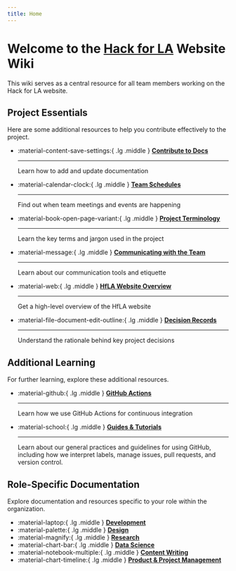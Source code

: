 ```yaml
---
title: Home
---
```


# Welcome to the [Hack for LA](https://www.hackforla.org) Website Wiki

This wiki serves as a central resource for all team members working on the Hack for LA website.

## Project Essentials

Here are some additional resources to help you contribute effectively to the project.

<div class="grid cards" markdown>

- :material-content-save-settings:{ .lg .middle } __[Contribute to Docs](contribute-to-docs.md)__

    ---

    Learn how to add and update documentation

- :material-calendar-clock:{ .lg .middle } __[Team Schedules](meetings-and-agendas.md)__

    ---

    Find out when team meetings and events are happening

- :material-book-open-page-variant:{ .lg .middle } __[Project Terminology](project-terminology.md)__

    ---

    Learn the key terms and jargon used in the project

- :material-message:{ .lg .middle } __[Communicating with the Team](how-to-communicate-with-the-team.md)__

    ---

    Learn about our communication tools and etiquette

- :material-web:{ .lg .middle } __[HfLA Website Overview](pages/index.md)__

    ---

    Get a high-level overview of the HfLA website

- :material-file-document-edit-outline:{ .lg .middle } __[Decision Records](decision-records/index.md)__

    ---

    Understand the rationale behind key project decisions

</div>

## Additional Learning

For further learning, explore these additional resources.

<div class="grid cards" markdown>

- :material-github:{ .lg .middle } __[GitHub Actions](dev/github-actions/index.md)__

    ---

    Learn how we use GitHub Actions for continuous integration

- :material-school:{ .lg .middle } __[Guides & Tutorials](how-to/)__

    ---
    Learn about our general practices and guidelines for using GitHub, including how we interpret labels, manage issues, pull requests, and version control.

</div>

## Role-Specific Documentation

Explore documentation and resources specific to your role within the organization.

<div class="grid cards" markdown>

- :material-laptop:{ .lg .middle } __[Development](roles/dev/)__
- :material-palette:{ .lg .middle } __[Design](roles/design/)__
- :material-magnify:{ .lg .middle } __[Research](roles/research/)__
- :material-chart-bar:{ .lg .middle } __[Data Science](roles/data/)__
- :material-notebook-multiple:{ .lg .middle } __[Content Writing](roles/content/)__
- :material-chart-timeline:{ .lg .middle } __[Product & Project Management](roles/product/)__

</div>
